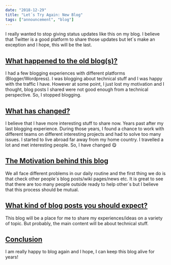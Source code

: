 ```yaml
---
date: "2018-12-29"
title: "Let´s Try Again: New Blog"
tags: ["announcement", "blog"]
---
```


I really wanted to stop giving status updates like this on my blog. I believe that Twitter is a good platform to share those updates but let´s make an exception and I hope, this will be the last.

## [What happened to the old blog(s)?](#what-happened-old-blogs)

I had a few blogging experiences with different platforms (Blogger/Wordpress). I was blogging about technical stuff and I was happy with the traffic I have. However at some point, I just lost my motivation and I thought, blog posts I shared were not good enough from a technical perspective. So, I stopped blogging.

## [What has changed?](#what-has-changed)

I believe that I have more interesting stuff to share now. Years past after my last blogging experience. During those years, I found a chance to work with different teams on different interesting projects and had to solve too many issues. I started to live abroad far away from my home country. I travelled a lot and met interesting people. So, I have changed 😋

## [The Motivation behind this blog](#the-motivation-behind-this-blog)

We all face different problems in our daily routine and the first thing we do is that check other people´s blog posts/wiki pages/news etc. It is great to see that there are too many people outside ready to help other´s but I believe that this process should be mutual.

## [What kind of blog posts you should expect?](#what-kind-of-blog-posts-you-should-expect)

This blog will be a place for me to share my experiences/ideas on a variety of topic. But probably, the main content will be about technical stuff.

## [Conclusion](#conclusion)

I am really happy to blog again and I hope, I can keep this blog alive for years!
